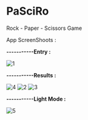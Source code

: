 # PaSciRo
Rock - Paper -  Scissors Game


App ScreenShoots : 

**-----------Entry :**

![1](https://user-images.githubusercontent.com/49123562/107424727-0ebf8700-6b2f-11eb-9268-a39efcd40f96.png)

**-----------Results :**

![4](https://user-images.githubusercontent.com/49123562/107424740-11ba7780-6b2f-11eb-98f9-685127158bf8.png)
![2](https://user-images.githubusercontent.com/49123562/107424730-0ff0b400-6b2f-11eb-91e1-495e7b0dc0a4.png)
![3](https://user-images.githubusercontent.com/49123562/107424733-10894a80-6b2f-11eb-9672-ed8f2ec462fd.png)

**-----------Light Mode :**

![5](https://user-images.githubusercontent.com/49123562/107424743-13843b00-6b2f-11eb-8edf-0e5e21b30a55.png)
